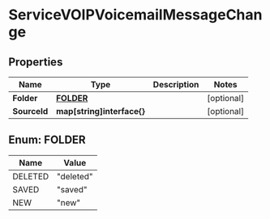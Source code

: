 

# ServiceVOIPVoicemailMessageChange


## Properties

| Name | Type | Description | Notes |
|------------ | ------------- | ------------- | -------------|
|**Folder** | [**FOLDER**](#FOLDER) |  |  [optional] |
|**SourceId** | **map[string]interface{}** |  |  [optional] |



## Enum: FOLDER

| Name | Value |
|---- | -----|
| DELETED | &quot;deleted&quot; |
| SAVED | &quot;saved&quot; |
| NEW | &quot;new&quot; |



